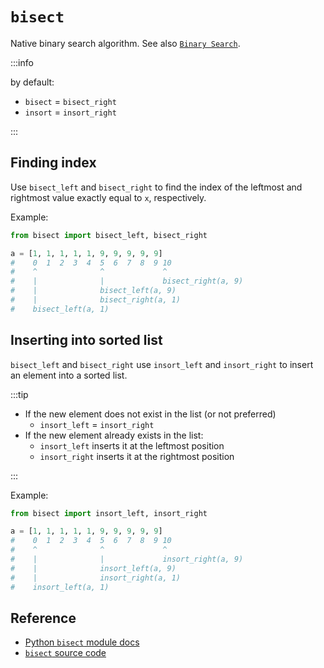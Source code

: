 # `bisect`

Native binary search algorithm. See also [`Binary Search`](../python-snippet/python-binary-search.mdx).

:::info

by default:

- `bisect` = `bisect_right`
- `insort` = `insort_right`

:::

## Finding index

Use `bisect_left` and `bisect_right` to find the index of the leftmost and rightmost value exactly equal to `x`, respectively.

Example:

```python
from bisect import bisect_left, bisect_right

a = [1, 1, 1, 1, 1, 9, 9, 9, 9, 9]
#    0  1  2  3  4  5  6  7  8  9 10
#    ^              ^             ^
#    |              |             bisect_right(a, 9)
#    |              bisect_left(a, 9)
#    |              bisect_right(a, 1)
#    bisect_left(a, 1)
```

## Inserting into sorted list

`bisect_left` and `bisect_right` use `insort_left` and `insort_right` to insert an element into a sorted list.

:::tip

- If the new element does not exist in the list (or not preferred)
  - `insort_left` = `insort_right`
- If the new element already exists in the list:
  - `insort_left` inserts it at the leftmost position
  - `insort_right` inserts it at the rightmost position

:::

Example:

```python
from bisect import insort_left, insort_right

a = [1, 1, 1, 1, 1, 9, 9, 9, 9, 9]
#    0  1  2  3  4  5  6  7  8  9 10
#    ^              ^             ^
#    |              |             insort_right(a, 9)
#    |              insort_left(a, 9)
#    |              insort_right(a, 1)
#    insort_left(a, 1)
```

## Reference

- [Python `bisect` module docs](https://docs.python.org/3/library/bisect.html)
- [`bisect` source code](https://github.com/python/cpython/blob/main/Lib/bisect.py)
